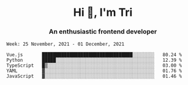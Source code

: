 <h1 align="center">Hi 👋, I'm Tri</h1>
<h3 align="center">An enthusiastic frontend developer</h3>

<!--START_SECTION:waka-->
```text
Week: 25 November, 2021 - 01 December, 2021

Vue.js       █████████████████████████████████░░░░░░░░   80.24 % 
Python       █████░░░░░░░░░░░░░░░░░░░░░░░░░░░░░░░░░░░░   12.39 % 
TypeScript   █▒░░░░░░░░░░░░░░░░░░░░░░░░░░░░░░░░░░░░░░░   03.00 % 
YAML         ▓░░░░░░░░░░░░░░░░░░░░░░░░░░░░░░░░░░░░░░░░   01.76 % 
JavaScript   ▓░░░░░░░░░░░░░░░░░░░░░░░░░░░░░░░░░░░░░░░░   01.46 % 
```
<!--END_SECTION:waka-->
